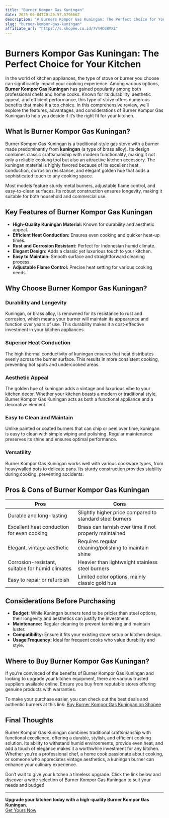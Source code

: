 ```yaml
---
title: "Burner Kompor Gas Kuningan"
date: 2025-06-04T20:26:57.579666Z
description: "# Burners Kompor Gas Kuningan: The Perfect Choice for Your Kitchen..."
slug: "burner-kompor-gas-kuningan"
affiliate_url: "https://s.shopee.co.id/7V44C68VX2"
---
```

# Burners Kompor Gas Kuningan: The Perfect Choice for Your Kitchen

In the world of kitchen appliances, the type of stove or burner you choose can significantly impact your cooking experience. Among various options, **Burner Kompor Gas Kuningan** has gained popularity among both professional chefs and home cooks. Known for its durability, aesthetic appeal, and efficient performance, this type of stove offers numerous benefits that make it a top choice. In this comprehensive review, we’ll explore the features, advantages, and considerations of Burner Kompor Gas Kuningan to help you decide if it’s the right fit for your kitchen.

## What Is Burner Kompor Gas Kuningan?

Burner Kompor Gas Kuningan is a traditional-style gas stove with a burner made predominantly from **kuningan** (a type of brass alloy). Its design combines classic craftsmanship with modern functionality, making it not only a reliable cooking tool but also an attractive kitchen accessory. The kuningan material is highly favored because of its excellent heat conduction, corrosion resistance, and elegant golden hue that adds a sophisticated touch to any cooking space.

Most models feature sturdy metal burners, adjustable flame control, and easy-to-clean surfaces. Its robust construction ensures longevity, making it suitable for both household and commercial use.

## Key Features of Burner Kompor Gas Kuningan

- **High-Quality Kuningan Material:** Known for durability and aesthetic appeal.
- **Efficient Heat Conduction:** Ensures even cooking and quicker heat-up times.
- **Rust and Corrosion Resistant:** Perfect for Indonesian humid climate.
- **Elegant Design:** Adds a classic yet luxurious touch to your kitchen.
- **Easy to Maintain:** Smooth surface and straightforward cleaning process.
- **Adjustable Flame Control:** Precise heat setting for various cooking needs.

## Why Choose Burner Kompor Gas Kuningan?

### Durability and Longevity

Kuningan, or brass alloy, is renowned for its resistance to rust and corrosion, which means your burner will maintain its appearance and function over years of use. This durability makes it a cost-effective investment in your kitchen appliances.

### Superior Heat Conduction

The high thermal conductivity of kuningan ensures that heat distributes evenly across the burner surface. This results in more consistent cooking, preventing hot spots and undercooked areas.

### Aesthetic Appeal

The golden hue of kuningan adds a vintage and luxurious vibe to your kitchen decor. Whether your kitchen boasts a modern or traditional style, Burner Kompor Gas Kuningan acts as both a functional appliance and a decorative element.

### Easy to Clean and Maintain

Unlike painted or coated burners that can chip or peel over time, kuningan is easy to clean with simple wiping and polishing. Regular maintenance preserves its shine and ensures optimal performance.

### Versatility

Burner Kompor Gas Kuningan works well with various cookware types, from heavywalled pots to delicate pans. Its sturdy construction provides stability during cooking, preventing accidents.

## Pros & Cons of Burner Kompor Gas Kuningan

| **Pros** | **Cons** |
| --- | --- |
| Durable and long-lasting | Slightly higher price compared to standard steel burners |
| Excellent heat conduction for even cooking | Brass can tarnish over time if not properly maintained |
| Elegant, vintage aesthetic | Requires regular cleaning/polishing to maintain shine |
| Corrosion-resistant, suitable for humid climates | Heavier than lightweight stainless steel burners |
| Easy to repair or refurbish | Limited color options, mainly classic gold hue |

## Considerations Before Purchasing

- **Budget:** While Kuningan burners tend to be pricier than steel options, their longevity and aesthetics can justify the investment.
- **Maintenance:** Regular cleaning to prevent tarnishing and maintain luster.
- **Compatibility:** Ensure it fits your existing stove setup or kitchen design.
- **Usage Frequency:** Ideal for frequent cooks who value durability and style.

## Where to Buy Burner Kompor Gas Kuningan?

If you’re convinced of the benefits of Burner Kompor Gas Kuningan and looking to upgrade your kitchen equipment, there are various trusted suppliers available online. Ensure you buy from reputable stores offering genuine products with warranties.

To make your purchase easier, you can check out the best deals and authentic burners at this link: [Buy Burner Kompor Gas Kuningan on Shopee](https://s.shopee.co.id/7V44C68VX2)

## Final Thoughts

Burner Kompor Gas Kuningan combines traditional craftsmanship with functional excellence, offering a durable, stylish, and efficient cooking solution. Its ability to withstand humid environments, provide even heat, and add a touch of elegance makes it a worthwhile investment for any kitchen. Whether you’re a professional chef, a home cook passionate about cooking, or someone who appreciates vintage aesthetics, a kuningan burner can enhance your culinary experience.

Don’t wait to give your kitchen a timeless upgrade. Click the link below and discover a wide selection of Burner Kompor Gas Kuningan to suit your needs and budget!

---

**Upgrade your kitchen today with a high-quality Burner Kompor Gas Kuningan.**  
[Get Yours Now](https://s.shopee.co.id/7V44C68VX2)